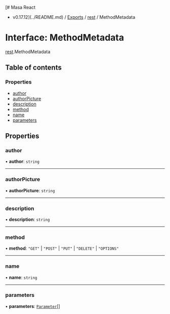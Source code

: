 [# Masa React
 - v0.17.12](../README.md) / [Exports](../modules.md) / [rest](../modules/rest.md) / MethodMetadata

# Interface: MethodMetadata

[rest](../modules/rest.md).MethodMetadata

## Table of contents

### Properties

- [author](rest.MethodMetadata.md#author)
- [authorPicture](rest.MethodMetadata.md#authorpicture)
- [description](rest.MethodMetadata.md#description)
- [method](rest.MethodMetadata.md#method)
- [name](rest.MethodMetadata.md#name)
- [parameters](rest.MethodMetadata.md#parameters)

## Properties

### author

• **author**: `string`

___

### authorPicture

• **authorPicture**: `string`

___

### description

• **description**: `string`

___

### method

• **method**: ``"GET"`` \| ``"POST"`` \| ``"PUT"`` \| ``"DELETE"`` \| ``"OPTIONS"``

___

### name

• **name**: `string`

___

### parameters

• **parameters**: [`Parameter`](rest.Parameter.md)[]

